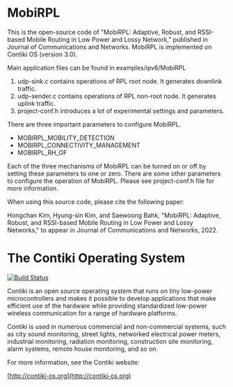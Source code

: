 MobiRPL
============================

This is the open-source code of "MobiRPL: Adaptive, Robust, and RSSI-based Mobile Routing in Low Power and Lossy Network," published in Journal of Communications and Networks.
MobiRPL is implemented on Contiki OS (version 3.0).

Main application files can be found in examples/ipv6/MobiRPL
1. udp-sink.c contains operations of RPL root node. It generates downlink traffic.
2. udp-sender.c contains operations of RPL non-root node. It generates uplink traffic.
3. project-conf.h introduces a lot of experimental settings and parameters.

There are three important parameters to configure MobiRPL.
* MOBIRPL_MOBILITY_DETECTION
* MOBIRPL_CONNECTIVITY_MANAGEMENT
* MOBIRPL_RH_OF

Each of the three mechanisms of MobiRPL can be turned on or off by setting these parameters to one or zero.
There are some other parameters to configure the operation of MobiRPL.
Please see project-conf.h file for more information.

When using this source code, please cite the following paper:

Hongchan Kim, Hyung-sin Kim, and Saewoong Bahk, "MobiRPL: Adaptive, Robust, and RSSI-based Mobile Routing in Low Power and Lossy Networks," to appear in Journal of Communications and Networks, 2022.

The Contiki Operating System
============================

[![Build Status](https://travis-ci.org/contiki-os/contiki.svg?branch=release-3-0)](https://travis-ci.org/contiki-os/contiki/branches)

Contiki is an open source operating system that runs on tiny low-power
microcontrollers and makes it possible to develop applications that
make efficient use of the hardware while providing standardized
low-power wireless communication for a range of hardware platforms.

Contiki is used in numerous commercial and non-commercial systems,
such as city sound monitoring, street lights, networked electrical
power meters, industrial monitoring, radiation monitoring,
construction site monitoring, alarm systems, remote house monitoring,
and so on.

For more information, see the Contiki website:

[http://contiki-os.org](http://contiki-os.org)
